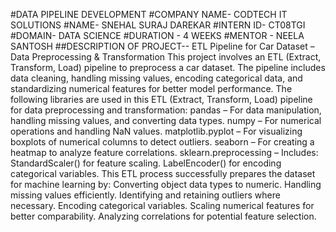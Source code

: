 #DATA PIPELINE DEVELOPMENT
#COMPANY NAME- CODTECH IT SOLUTIONS
#NAME- SNEHAL SURAJ DAREKAR
#INTERN ID- CT08TGI
#DOMAIN- DATA SCIENCE
#DURATION - 4 WEEKS
#MENTOR - NEELA SANTOSH
##DESCRIPTION OF PROJECT--
ETL Pipeline for Car Dataset – Data Preprocessing & Transformation
    This project involves an ETL (Extract, Transform, Load) pipeline to preprocess a car dataset. The pipeline includes data cleaning, handling missing values, encoding categorical data,     and standardizing numerical features for better model performance.
The following libraries are used in this ETL (Extract, Transform, Load) pipeline for data preprocessing and transformation:
    pandas – For data manipulation, handling missing values, and converting data types.
    numpy – For numerical operations and handling NaN values.
    matplotlib.pyplot – For visualizing boxplots of numerical columns to detect outliers.
    seaborn – For creating a heatmap to analyze feature correlations.
    sklearn.preprocessing – Includes:
                            StandardScaler() for feature scaling.
                            LabelEncoder() for encoding categorical variables.
This ETL process successfully prepares the dataset for machine learning by:
    Converting object data types to numeric.
    Handling missing values efficiently.
    Identifying and retaining outliers where necessary.
    Encoding categorical variables.
    Scaling numerical features for better comparability.
    Analyzing correlations for potential feature selection.
